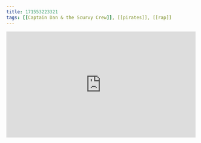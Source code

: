 ```yaml
---
title: 171553223321
tags: [[Captain Dan & the Scurvy Crew]], [[pirates]], [[rap]]
---
```

<iframe allow="accelerometer; autoplay; clipboard-write; encrypted-media; gyroscope; picture-in-picture" allowfullscreen="" frameborder="0" height="281" id="youtube_iframe" src="https://www.youtube.com/embed/UHIF4AtseYc?feature=oembed&amp;enablejsapi=1&amp;origin=https://safe.txmblr.com&amp;wmode=opaque" width="500"></iframe>